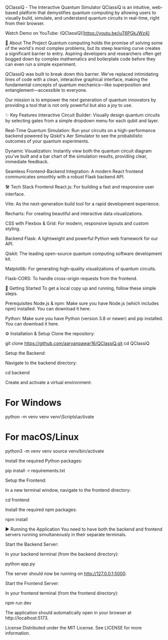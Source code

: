 QClassiQ - The Interactive Quantum Simulator
QClassiQ is an intuitive, web-based platform that demystifies quantum computing by allowing users to visually build, simulate, and understand quantum circuits in real-time, right from their browser.

Watch Demo on YouTube:
(QClassiQ)[https://youtu.be/iuT6PGkJWz4]

🚀 About The Project
Quantum computing holds the promise of solving some of the world's most complex problems, but its steep learning curve creates a significant barrier to entry. Aspiring developers and researchers often get bogged down by complex mathematics and boilerplate code before they can even run a simple experiment.

QClassiQ was built to break down this barrier. We've replaced intimidating lines of code with a clean, interactive graphical interface, making the fundamental concepts of quantum mechanics—like superposition and entanglement—accessible to everyone.

Our mission is to empower the next generation of quantum innovators by providing a tool that is not only powerful but also a joy to use.

✨ Key Features
Interactive Circuit Builder: Visually design quantum circuits by selecting gates from a simple dropdown menu for each qubit and layer.

Real-Time Quantum Simulation: Run your circuits on a high-performance backend powered by Qiskit's Aer Simulator to see the probabilistic outcomes of your quantum experiments.

Dynamic Visualization: Instantly view both the quantum circuit diagram you've built and a bar chart of the simulation results, providing clear, immediate feedback.

Seamless Frontend-Backend Integration: A modern React frontend communicates smoothly with a robust Flask backend API.

🛠️ Tech Stack
Frontend
React.js: For building a fast and responsive user interface.

Vite: As the next-generation build tool for a rapid development experience.

Recharts: For creating beautiful and interactive data visualizations.

CSS with Flexbox & Grid: For modern, responsive layouts and custom styling.

Backend
Flask: A lightweight and powerful Python web framework for our API.

Qiskit: The leading open-source quantum computing software development kit.

Matplotlib: For generating high-quality visualizations of quantum circuits.

Flask-CORS: To handle cross-origin requests from the frontend.

🏁 Getting Started
To get a local copy up and running, follow these simple steps.

Prerequisites
Node.js & npm: Make sure you have Node.js (which includes npm) installed. You can download it here.

Python: Make sure you have Python (version 3.8 or newer) and pip installed. You can download it here.

⚙️ Installation & Setup
Clone the repository:

git clone https://github.com/aaryanpawar16/QClassiQ.git
cd QClassiQ

Setup the Backend:

Navigate to the backend directory:

cd backend

Create and activate a virtual environment:

# For Windows
python -m venv venv
venv\Scripts\activate

# For macOS/Linux
python3 -m venv venv
source venv/bin/activate

Install the required Python packages:

pip install -r requirements.txt

Setup the Frontend:

In a new terminal window, navigate to the frontend directory:

cd frontend

Install the required npm packages:

npm install

▶️ Running the Application
You need to have both the backend and frontend servers running simultaneously in their separate terminals.

Start the Backend Server:

In your backend terminal (from the backend directory):

python app.py

The server should now be running on http://127.0.0.1:5000.

Start the Frontend Server:

In your frontend terminal (from the frontend directory):

npm run dev

The application should automatically open in your browser at http://localhost:5173.

License
Distributed under the MIT License. See LICENSE for more information.
